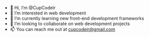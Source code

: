 - 👋 Hi, I’m @CupCodeIr
- 👀 I’m interested in web development
- 🌱 I’m currently learning new front-end development frameworks
- 💞️ I’m looking to collaborate on web development projects
- 📫 You can reach me out at cupcodeir@gmail.com

<!---
CupCodeIr/CupCodeIr is a ✨ special ✨ repository because its `README.md` (this file) appears on your GitHub profile.
You can click the Preview link to take a look at your changes.
--->
